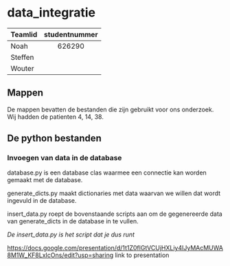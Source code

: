# data_integratie

| Teamlid | studentnummer |
|---------|:-------------:|
| Noah    | 626290        |
| Steffen |               |
| Wouter  |               |

## Mappen
De mappen bevatten de bestanden die zijn gebruikt voor ons onderzoek.
Wij hadden de patienten 4, 14, 38.

## De python bestanden
### Invoegen van data in de database
database.py is een database clas waarmee een connectie kan worden gemaakt met de database.

generate_dicts.py maakt dictionaries met data waarvan we willen dat wordt ingevuld in de database.

insert_data.py roept de bovenstaande scripts aan om de gegenereerde data van generate_dicts in de database in te vullen.

*De insert_data.py is het script dat je dus runt* 




https://docs.google.com/presentation/d/1t1Z0flGtVCUjHXLiy4IJyMAcMUWA8M1W_KF8LxIcOns/edit?usp=sharing link to presentation
